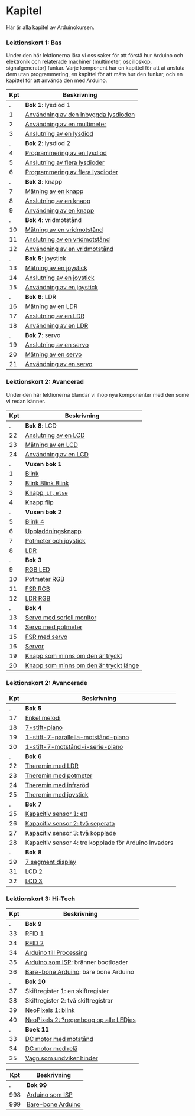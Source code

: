 # Kapitel

Här är alla kapitel av Arduinokursen.

### Lektionskort 1: Bas

Under den här lektionerna lära vi oss saker för att förstå hur Arduino
och elektronik och relaterade machiner (multimeter, oscilloskop,
signalgenerator) funkar. Varje komponent har en kapittel för att
at ansluta dem utan programmering, en kapittel för att mäta hur den
funkar, och en kapittel för att använda den med Arduino.

Kpt|Beskrivning
---|---------------------------------------------------------------
.  |**Bok 1**: lysdiod 1
1  |[Användning av den inbyggda lysdioden](01_anvaendning_av_den_inbyggda_lysdioden/README.md)
2  |[Användning av en multimeter](02_anvaendning_av_en_multimeter/README.md)
3  |[Anslutning av en lysdiod](03_anslutning_av_en_lysdiod/README.md)
.  |**Bok 2**: lysdiod 2
4  |[Programmering av en lysdiod](04_programmering_av_en_lysdiod/README.md)
5  |[Anslutning av flera lysdioder](05_anslutning_av_flera_lysdioder/README.md)
6  |[Programmering av flera lysdioder](06_anvaendning_av_flera_lysdioder/README.md)
.  |**Bok 3**: knapp
7  |[Mätning av en knapp](07_maetning_av_en_knapp/README.md)
8  |[Anslutning av en knapp](08_anslutning_av_en_knapp/README.md)
9  |[Användning av en knapp](09_anvaendning_av_en_knapp/README.md)
.  |**Bok 4**: vridmotstånd
10 |[Mätning av en vridmotstånd](10_maetning_av_en_vridmotstaand/README.md)
11 |[Anslutning av en vridmotstånd](11_anslutning_av_en_vridmotstaand/README.md)
12 |[Användning av en vridmotstånd](12_anvaendning_av_en_vridmotstaand/README.md)
.  |**Bok 5**: joystick
13 |[Mätning av en joystick](13_maetning_av_en_joystick/README.md)
14 |[Anslutning av en joystick](14_anslutning_av_en_joystick/README.md)
15 |[Användning av en joystick](15_anvaendning_av_en_joystick/README.md)
.  |**Bok 6**: LDR
16 |[Mätning av en LDR](16_maetning_av_en_ldr/README.md)
17 |[Anslutning av en LDR](17_anslutning_av_en_ldr/README.md)
18 |[Användning av en LDR](18_anvaendning_av_en_ldr/README.md)
.  |**Bok 7**: servo
19 |[Anslutning av en servo](19_anslutning_av_en_servo/README.md)
20 |[Mätning av en servo](20_maetning_av_en_servo/README.md)
21 |[Användning av en servo](21_anvaendning_av_en_servo/README.md)

### Lektionskort 2: Avancerad

Under den här lektionerna blandar vi ihop nya komponenter
med den some vi redan känner.

Kpt|Beskrivning
---|---------------------------------------------------------------
.  |**Bok 8**: LCD
22 |[Anslutning av en LCD](22_anslutning_av_en_lcd/README.md)
23 |[Mätning av en LCD](23_maetning_av_en_lcd/README.md)
24 |[Användning av en LCD](24_anvaendning_av_en_lcd/README.md)
.  |**Vuxen bok 1**
1  |[Blink](./x01_blink/README.md)
2  |[Blink Blink Blink](./x02_blink_blink_blink/README.md)
3  |[Knapp, `if`, `else`](./x03_knapp_if_else/README.md)
4  |[Knapp flip](./x04_knapp_flip/README.md)
.  |**Vuxen bok 2**
5  |[Blink 4](x05_blink_4/README.md)
6  |[Uppladdningsknapp](x06_uppladdningsknapp/README.md)
7  |[Potmeter och joystick](x07_potmeter_och_joystick/README.md)
8  |[LDR](x08_ldr/README.md)
.  |**Bok 3**
9  |[RGB LED](x09_rgb/README.md)
10 |[Potmeter RGB](x10_potmeter_rgb/README.md)
11 |[FSR RGB](x11_fsr_rgb/README.md)
12 |[LDR RGB](x12_ldr_rgb/README.md)
.  |**Bok 4**
13 |[Servo med seriell monitor](x13_servo_serial/README.md)
14 |[Servo med potmeter](x14_servo_potmeter/README.md)
15 |[FSR med servo](x15_servo_fsr/README.md)
16 |[Servor](x16_servos/README.md)
19 |[Knapp som minns om den är tryckt](x19_knapp_som_minns_om_den_aer_tryckt/README.md)
20 |[Knapp som minns om den är tryckt länge](x20_knapp_som_minns_om_den_aer_tryckt_laenge/README.md)

### Lektionskort 2: Avancerade

Kpt|Beskrivning
---|---------------------------------------------------------------
.  | **Bok 5**
17 |[Enkel melodi](x17_enkel_melodi/README.md)
18 |[7-stift-piano](x18_7_stift_piano/README.md)
19 |[1-stift-7-parallella-motstånd-piano](x19_1_stift_7_parallella_motstaand_piano/README.md)
20 |[1-stift-7-motstånd-i-serie-piano](x20_1_stift_7_motstaand_in_serie_piano/README.md)
.  | **Bok 6**
22 |[Theremin med LDR](22_theremin_ldr/README.md)
23 |[Theremin med potmeter](23_theremin_potmeters/README.md)
24 |[Theremin med infraröd](24_theremin_infraroed/README.md)
25 |[Theremin med joystick](25_theremin_joystick/README.md)
.  | **Bok 7**
25 |[Kapacitiv sensor 1: ett](kapacitiv_sensor_1/README.md)
26 |[Kapacitiv sensor 2: två seperata](kapacitiv_sensor_2/README.md)
27 |[Kapacitiv sensor 3: två kopplade](kapacitiv_sensor_3/README.md)
28 |Kapacitiv sensor 4: tre kopplade för Arduino Invaders
.  | **Bok 8**
29 |[7 segment display](sju_segment_display/README.md)
31 |[LCD 2](LCD2/README.md)
32 |[LCD 3](LCD3/README.md)

### Lektionskort 3: Hi-Tech

Kpt|Beskrivning
---|---------------------------------------------------------------
.  | **Bok 9**
33 |[RFID 1](RFID1/README.md)
34 |[RFID 2](RFID2/README.md)
34 |[Arduino till Processing](arduino_till_processing/README.md)
35 |[Arduino som ISP](arduino_som_isp/README.md): bränner bootloader
36 |[Bare-bone Arduino](bare_bone_arduino/README.md): bare bone Arduino
.  | **Bok 10**
37 |Skiftregister 1: en skiftregister
38 |Skiftregister 2: två skiftregistrar
39 |[NeoPixels 1: blink](neo_pixel_1/README.md)
40 |[NeoPixels 2: ?regenboog op alle LEDjes](NeoPixel2/README.md)
.  | **Boek 11**
33 |[DC motor med motstånd](dc_motor_met_transistor/README.md)
34 |[DC motor med relä](dc_motor_met_relais/README.md)
35 |[Vagn som undviker hinder](vagn_som_undviker_hinder/README.md)

Kpt|Beskrivning
---|---------------------------------------------------------------
.  |**Bok 99**
998|[Arduino som ISP](arduino_som_isp/README.md)
999|[Bare-bone Arduino](bare_bone_arduino/README.md)
